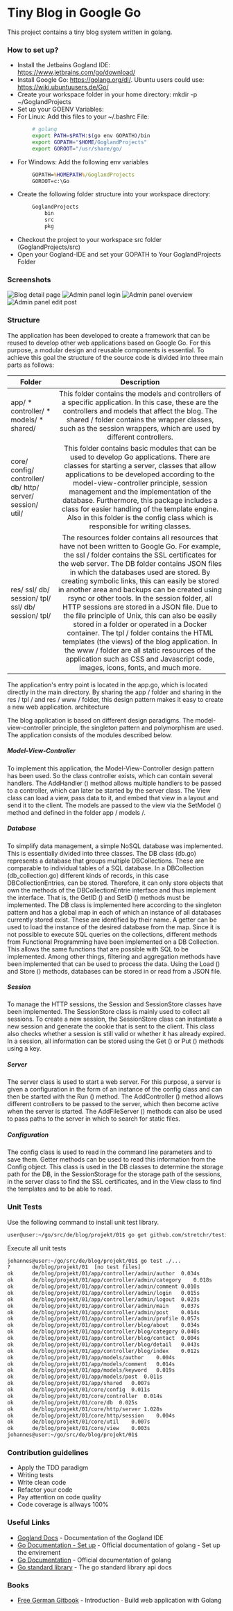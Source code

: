 # Tiny Blog in Google Go #

This project contains a tiny blog system written in golang.

### How to set up? ###

* Install the Jetbains Gogland IDE: https://www.jetbrains.com/go/download/
* Install Google Go: https://golang.org/dl/. Ubuntu users could use: https://wiki.ubuntuusers.de/Go/
* Create your workspace folder in your home directory: mkdir -p ~/GoglandProjects
* Set up your GOENV Variables:
* For Linux: Add this files to your ~/.bashrc File:
```sh
        # golang
        export PATH=$PATH:$(go env GOPATH)/bin
        export GOPATH="$HOME/GoglandProjects"
        export GOROOT="/usr/share/go/
```
* For Windows: Add the following env variables 
```cmd
        GOPATH=%HOMEPATH%/GoglandProjects
        GOROOT=c:\Go
```
* Create the following folder structure into your workspace directory:
```cmd
        GoglandProjects
            bin
            src
            pkg
```
* Checkout the project to your workspace src folder (GoglandProjects/src)
* Open your Gogland-IDE and set your GOPATH to Your GoglandProjects Folder

### Screenshots ###

![Blog detail page](docs/imgs/blog_page_detail.png?raw=true "Blog detail page")
![Admin panel login](docs/imgs/blog_admin_login.png?raw=true "Admin panel login")
![Admin panel overview](docs/imgs/blog_admin_overview.png?raw=true "Admin panel overview")
![Admin panel edit post](docs/imgs/blog_admin_edit.png?raw=true "Admin panel edit post")

### Structure ###

The application has been developed to create a framework that can be reused to develop other web applications based on Google Go. For this purpose, a modular design and reusable components is essential. To achieve this goal the structure of the source code is divided into three main parts as follows:

| Folder                                                                                     |                                                                                                                                                                                                                                                                                                                                                                                              Description                                                                                                                                                                                                                                                                                                                                                                                              |
|--------------------------------------------------------------------------------------------|:-----------------------------------------------------------------------------------------------------------------------------------------------------------------------------------------------------------------------------------------------------------------------------------------------------------------------------------------------------------------------------------------------------------------------------------------------------------------------------------------------------------------------------------------------------------------------------------------------------------------------------------------------------------------------------------------------------------------------------------------------------------------------------------------------------:|
|   app/     * controller/           * models/              * shared/                        |                                                                                                                                                                                                                                                             This folder contains the models and controllers of a specific application.  In this case, these are the controllers and models that affect the blog.  The shared / folder contains the wrapper classes, such as the session wrappers, which are used by different controllers.                                                                                                                                                                                                                                                            |
| core/     config/     controller/     db/     http/       server/       session/     util/ |                                                                                                                                                                  This folder contains basic modules that can be used to develop Go applications. There are classes for starting a server, classes that  allow applications to be developed according to the  model-view-controller principle, session management and the  implementation of the database.  Furthermore, this package includes a class for easier handling of the template engine.  Also in this folder is the config class which is responsible for writing classes.                                                                                                                                                                  |
| res/     ssl/     db/     session/     tpl/      ssl/     db/     session/     tpl/     | The resources folder contains all resources that have not been written to Google Go.  For example, the ssl / folder contains the SSL certificates for the web server.   The DB folder contains JSON files in which the databases used are stored.  By creating symbolic links, this can easily be stored in another area and backups can be created using rsync or other tools.   In the session folder, all HTTP sessions are stored in a JSON file.  Due to the file principle of Unix, this can also be easily stored in a folder or operated in a Docker container.   The tpl / folder contains the HTML templates (the views) of the blog application.   In  the www / folder are all static resources of the application such as  CSS and Javascript code, images, icons, fonts, and much more. |

The application's entry point is located in the app.go, which is located directly in the main directory.
By sharing the app / folder and sharing in the res / tpl / and res / www / folder, this design pattern makes it easy to create a new web application.
architecture

The blog application is based on different design paradigms. The model-view-controller principle, the singleton pattern and polymorphism are used. The application consists of the modules described below.

##### Model-View-Controller #####
To implement this application, the Model-View-Controller design pattern has been used. So the class controller exists, which can contain several handlers. The AddHandler () method allows multiple handlers to be passed to a controller, which can later be started by the server class. The View class can load a view, pass data to it, and embed that view in a layout and send it to the client. The models are passed to the view via the SetModel () method and defined in the folder app / models /.

##### Database #####
To simplify data management, a simple NoSQL database was implemented. This is essentially divided into three classes. The DB class (db.go) represents a database that groups multiple DBCollections. These are comparable to individual tables of a SQL database. In a DBCollection (db_collection.go) different kinds of records, in this case DBCollectionEntries, can be stored. Therefore, it can only store objects that own the methods of the DBCollectionEntrie interface and thus implement the interface. That is, the GetID () and SetID () methods must be implemented.
The DB class is implemented here according to the singleton pattern and has a global map in each of which an instance of all databases currently stored exist. These are identified by their name. A getter can be used to load the instance of the desired database from the map.
Since it is not possible to execute SQL queries on the collections, different methods from Functional Programming have been implemented on a DB Collection. This allows the same functions that are possible with SQL to be implemented. Among other things, filtering and aggregation methods have been implemented that can be used to process the data.
Using the Load () and Store () methods, databases can be stored in or read from a JSON file.

##### Session #####
To manage the HTTP sessions, the Session and SessionStore classes have been implemented. The SessionStore class is mainly used to collect all sessions. To create a new session, the SessionStore class can instantiate a new session and generate the cookie that is sent to the client. This class also checks whether a session is still valid or whether it has already expired. In a session, all information can be stored using the Get () or Put () methods using a key.

##### Server #####
The server class is used to start a web server. For this purpose, a server is given a configuration in the form of an instance of the config class and can then be started with the Run () method. The AddController () method allows different controllers to be passed to the server, which then become active when the server is started. The AddFileServer () methods can also be used to pass paths to the server in which to search for static files.

##### Configuration #####
The config class is used to read in the command line parameters and to save them. Getter methods can be used to read this information from the Config object. This class is used in the DB classes to determine the storage path for the DB, in the SessionStorage for the storage path of the sessions, in the server class to find the SSL certificates, and in the View class to find the templates and to be able to read.

### Unit Tests ###

Use the following command to install unit test library.

```sh
user@user:~/go/src/de/blog/projekt/01$ go get github.com/stretchr/testify/assert
```

Execute all unit tests

```sh
johannes@user:~/go/src/de/blog/projekt/01$ go test ./...
?   	de/blog/projekt/01	[no test files]
ok  	de/blog/projekt/01/app/controller/admin/author	0.034s
ok  	de/blog/projekt/01/app/controller/admin/category	0.018s
ok  	de/blog/projekt/01/app/controller/admin/comment	0.010s
ok  	de/blog/projekt/01/app/controller/admin/login	0.015s
ok  	de/blog/projekt/01/app/controller/admin/logout	0.023s
ok  	de/blog/projekt/01/app/controller/admin/main	0.037s
ok  	de/blog/projekt/01/app/controller/admin/post	0.014s
ok  	de/blog/projekt/01/app/controller/admin/profile	0.057s
ok  	de/blog/projekt/01/app/controller/blog/about	0.034s
ok  	de/blog/projekt/01/app/controller/blog/category	0.040s
ok  	de/blog/projekt/01/app/controller/blog/contact	0.004s
ok  	de/blog/projekt/01/app/controller/blog/detail	0.043s
ok  	de/blog/projekt/01/app/controller/blog/index	0.012s
ok  	de/blog/projekt/01/app/models/author	0.004s
ok  	de/blog/projekt/01/app/models/comment	0.014s
ok  	de/blog/projekt/01/app/models/keyword	0.019s
ok  	de/blog/projekt/01/app/models/post	0.011s
ok  	de/blog/projekt/01/app/shared	0.007s
ok  	de/blog/projekt/01/core/config	0.011s
ok  	de/blog/projekt/01/core/controller	0.014s
ok  	de/blog/projekt/01/core/db	0.025s
ok  	de/blog/projekt/01/core/http/server	1.028s
ok  	de/blog/projekt/01/core/http/session	0.004s
ok  	de/blog/projekt/01/core/util	0.007s
ok  	de/blog/projekt/01/core/view	0.003s
johannes@user:~/go/src/de/blog/projekt/01$ 
```

### Contribution guidelines ###

* Apply the TDD paradigm
* Writing tests
* Write clean code
* Refactor your code
* Pay attention on code quality
* Code coverage is allways 100%

### Useful Links ###
* [Gogland Docs](https://www.jetbrains.com/help/go/getting-started-with-gogland.html) - Documentation of the Gogland IDE
* [Go Documentation - Set up](https://golang.org/doc/code.html) - Official documentation of golang - Set up the envirement
* [Go Documentation](https://golang.org/doc/) - Official documentation of golang
* [Go standard library](https://golang.org/pkg/) - The go standard library api docs

### Books ###
* [Free German Gitbook](https://astaxie.gitbooks.io/build-web-application-with-golang/content/de/) - Introduction · Build web application with Golang
